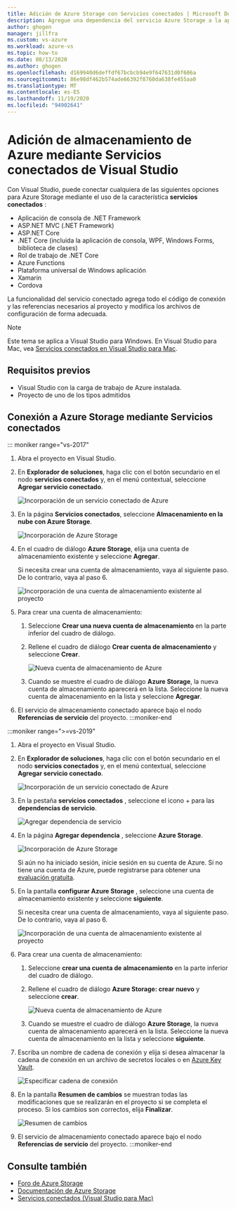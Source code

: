 ```yaml
---
title: Adición de Azure Storage con Servicios conectados | Microsoft Docs
description: Agregue una dependencia del servicio Azure Storage a la aplicación mediante el Servicios conectados de Visual Studio
author: ghogen
manager: jillfra
ms.custom: vs-azure
ms.workload: azure-vs
ms.topic: how-to
ms.date: 08/13/2020
ms.author: ghogen
ms.openlocfilehash: d169940d6deffdf67bcbcb94e9f647631d0f606a
ms.sourcegitcommit: 86e98df462b574ade66392f8760da638fe455aa0
ms.translationtype: MT
ms.contentlocale: es-ES
ms.lasthandoff: 11/19/2020
ms.locfileid: "94902641"
---
```

# <a name="adding-azure-storage-by-using-visual-studio-connected-services"></a>Adición de almacenamiento de Azure mediante Servicios conectados de Visual Studio

Con Visual Studio, puede conectar cualquiera de las siguientes opciones para Azure Storage mediante el uso de la característica **servicios conectados** :

- Aplicación de consola de .NET Framework
- ASP.NET MVC (.NET Framework)
- ASP.NET Core
- .NET Core (incluida la aplicación de consola, WPF, Windows Forms, biblioteca de clases)
- Rol de trabajo de .NET Core
- Azure Functions
- Plataforma universal de Windows aplicación
- Xamarin
- Cordova

La funcionalidad del servicio conectado agrega todo el código de conexión y las referencias necesarios al proyecto y modifica los archivos de configuración de forma adecuada.

> [!NOTE]
> Este tema se aplica a Visual Studio para Windows. En Visual Studio para Mac, vea [Servicios conectados en Visual Studio para Mac](/visualstudio/mac/connected-services).
## <a name="prerequisites"></a>Requisitos previos

- Visual Studio con la carga de trabajo de Azure instalada.
- Proyecto de uno de los tipos admitidos

## <a name="connect-to-azure-storage-using-connected-services"></a>Conexión a Azure Storage mediante Servicios conectados

::: moniker range="vs-2017"

1. Abra el proyecto en Visual Studio.

1. En **Explorador de soluciones**, haga clic con el botón secundario en el nodo **servicios conectados** y, en el menú contextual, seleccione **Agregar servicio conectado**.

    ![Incorporación de un servicio conectado de Azure](./media/vs-azure-tools-connected-services-storage/add-connected-service.png)

1. En la página **Servicios conectados**, seleccione **Almacenamiento en la nube con Azure Storage**.

    ![Incorporación de Azure Storage](./media/vs-azure-tools-connected-services-storage/add-azure-storage.png)

1. En el cuadro de diálogo **Azure Storage**, elija una cuenta de almacenamiento existente y seleccione **Agregar**.

    Si necesita crear una cuenta de almacenamiento, vaya al siguiente paso. De lo contrario, vaya al paso 6.

    ![Incorporación de una cuenta de almacenamiento existente al proyecto](./media/vs-azure-tools-connected-services-storage/select-azure-storage-account.png)

1. Para crear una cuenta de almacenamiento:

   1. Seleccione **Crear una nueva cuenta de almacenamiento** en la parte inferior del cuadro de diálogo.

   1. Rellene el cuadro de diálogo **Crear cuenta de almacenamiento** y seleccione **Crear**.

       ![Nueva cuenta de almacenamiento de Azure](./media/vs-azure-tools-connected-services-storage/create-storage-account.png)

   1. Cuando se muestre el cuadro de diálogo **Azure Storage**, la nueva cuenta de almacenamiento aparecerá en la lista. Seleccione la nueva cuenta de almacenamiento en la lista y seleccione **Agregar**.

1. El servicio de almacenamiento conectado aparece bajo el nodo **Referencias de servicio** del proyecto.
:::moniker-end

:::moniker range=">=vs-2019"

1. Abra el proyecto en Visual Studio.

1. En **Explorador de soluciones**, haga clic con el botón secundario en el nodo **servicios conectados** y, en el menú contextual, seleccione **Agregar servicio conectado**.

    ![Incorporación de un servicio conectado de Azure](./media/vs-azure-tools-connected-services-storage/vs-2019/add-connected-service.png)

1. En la pestaña **servicios conectados** , seleccione el icono + para las **dependencias de servicio**.

    ![Agregar dependencia de servicio](./media/vs-azure-tools-connected-services-storage/vs-2019/connected-services-tab.png)

1. En la página **Agregar dependencia** , seleccione **Azure Storage**.

    ![Incorporación de Azure Storage](./media/vs-azure-tools-connected-services-storage/vs-2019/add-azure-storage.png)

    Si aún no ha iniciado sesión, inicie sesión en su cuenta de Azure. Si no tiene una cuenta de Azure, puede registrarse para obtener una [evaluación gratuita](https://azure.microsoft.com/account/free).

1. En la pantalla **configurar Azure Storage** , seleccione una cuenta de almacenamiento existente y seleccione **siguiente**.

    Si necesita crear una cuenta de almacenamiento, vaya al siguiente paso. De lo contrario, vaya al paso 6.

    ![Incorporación de una cuenta de almacenamiento existente al proyecto](./media/vs-azure-tools-connected-services-storage/vs-2019/select-azure-storage-account.png)

1. Para crear una cuenta de almacenamiento:

   1. Seleccione **crear una cuenta de almacenamiento** en la parte inferior del cuadro de diálogo.

   1. Rellene el cuadro de diálogo **Azure Storage: crear nuevo** y seleccione **crear**.

       ![Nueva cuenta de almacenamiento de Azure](./media/vs-azure-tools-connected-services-storage/vs-2019/create-storage-account.png)

   1. Cuando se muestre el cuadro de diálogo **Azure Storage**, la nueva cuenta de almacenamiento aparecerá en la lista. Seleccione la nueva cuenta de almacenamiento en la lista y seleccione **siguiente**.

1. Escriba un nombre de cadena de conexión y elija si desea almacenar la cadena de conexión en un archivo de secretos locales o en [Azure Key Vault](/azure/key-vault).

   ![Especificar cadena de conexión](./media/vs-azure-tools-connected-services-storage/vs-2019/connection-string.png)

1. En la pantalla **Resumen de cambios** se muestran todas las modificaciones que se realizarán en el proyecto si se completa el proceso. Si los cambios son correctos, elija **Finalizar**.

   ![Resumen de cambios](./media/vs-azure-tools-connected-services-storage/vs-2019/summary-of-changes.png)

1. El servicio de almacenamiento conectado aparece bajo el nodo **Referencias de servicio** del proyecto.
:::moniker-end

## <a name="see-also"></a>Consulte también

- [Foro de Azure Storage](https://social.msdn.microsoft.com/forums/azure/home?forum=windowsazuredata)
- [Documentación de Azure Storage](/azure/storage/)
- [Servicios conectados (Visual Studio para Mac)](/visualstudio/mac/connected-services)
